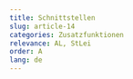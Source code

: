 ```yaml
---
title: Schnittstellen
slug: article-14
categories: Zusatzfunktionen
relevance: AL, StLei
order: A
lang: de
---
```

